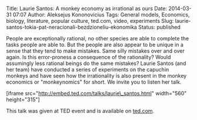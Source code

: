 Title: Laurie Santos: A monkey economy as irrational as ours
Date: 2014-03-31 07:07
Author: Aleksejus Kononovicius
Tags: General models, Economics, biology, literature, popular culture, ted.com, video, experiments
Slug: laurie-santos-tokia-pat-neracionali-bezdzioneliu-ekonomika
Status: published

People are
exceptionally rational, no other species are able to complete the tasks
people are able to. But the people are also appear to be unique in a
sense that they tend to make mistakes. Same silly mistakes over and over
again. Is this error-proness a consequence of the rationality? Would
assumingly less rational beings do the same mistakes? Laurie Santos (and
her team) have conducted a series of experiments on the capuchin monkeys
and have seen how the irrationality is also present in the monkey
economics or "monkeynomics" for short. We invite you to listen her
talk.

\[iframe src="http://embed.ted.com/talks/laurie\_santos.html"
width="560" height="315"\]

This talk was given at TED event and is available on
[ted.com](http://www.ted.com/talks/laurie_santos.html).<!--more-->
